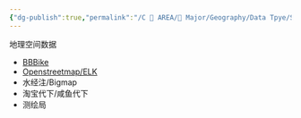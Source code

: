 ```yaml
---
{"dg-publish":true,"permalink":"/C 📔 AREA/🌳 Major/Geography/Data Tpye/SHP/","title":"SHP 地理空间数据","noteIcon":"stone","created":"2024-07-04T13:45:17.000+08:00","updated":"2024-11-28T22:03:45.936+08:00"}
---
```


地理空间数据
-   [BBBike](https://extract.bbbike.org/)  
-   [Openstreetmap/ELK](https://www.openstreetmap.org/#map=6/32.008/114.565)  
-   水经注/Bigmap  
-   淘宝代下/咸鱼代下  
-   测绘局  
